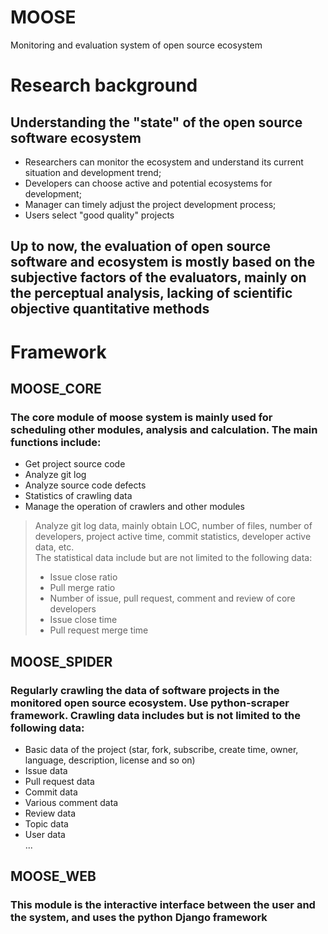# MOOSE
Monitoring and evaluation system of open source ecosystem
# Research background
## Understanding the "state" of the open source software ecosystem
- Researchers can monitor the ecosystem and understand its current situation and development trend;  
- Developers can choose active and potential ecosystems for development;  
- Manager can timely adjust the project development process;  
- Users select "good quality" projects

## Up to now, the evaluation of open source software and ecosystem is mostly based on the subjective factors of the evaluators, mainly on the perceptual analysis, lacking of scientific objective quantitative methods

# Framework
## MOOSE_CORE
### The core module of moose system is mainly used for scheduling other modules, analysis and calculation. The main functions include:
- Get project source code  
- Analyze git log  
- Analyze source code defects  
- Statistics of crawling data  
- Manage the operation of crawlers and other modules  
> Analyze git log data, mainly obtain LOC, number of files, number of developers, project active time, commit statistics, developer active data, etc.  
> The statistical data include but are not limited to the following data:  
> - Issue close ratio  
> - Pull merge ratio  
> - Number of issue, pull request, comment and review of core developers
> - Issue close time
> - Pull request merge time

## MOOSE_SPIDER
### Regularly crawling the data of software projects in the monitored open source ecosystem. Use python-scraper framework. Crawling data includes but is not limited to the following data:

-  Basic data of the project (star, fork, subscribe, create time, owner, language, description, license and so on)
- Issue data  
- Pull request data  
- Commit data  
- Various comment data  
- Review data  
- Topic data  
- User data  
...

## MOOSE_WEB
### This module is the interactive interface between the user and the system, and uses the python Django framework